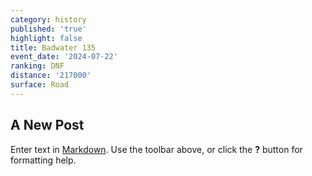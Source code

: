 ```yaml
---
category: history
published: 'true'
highlight: false
title: Badwater 135
event_date: '2024-07-22'
ranking: DNF
distance: '217000'
surface: Road
---
```

## A New Post

Enter text in [Markdown](http://daringfireball.net/projects/markdown/). Use the toolbar above, or click the **?** button for formatting help.
